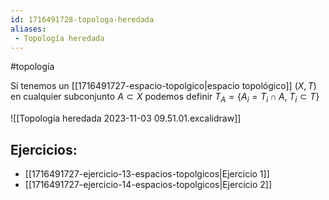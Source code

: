 ```yaml
---
id: 1716491728-topologa-heredada
aliases:
 - Topología heredada
---
```


#topología 

Si tenemos un [[1716491727-espacio-topolgico|espacio topológico]] $(X,T)$ en cualquier subconjunto $A \subset X$ podemos definir $T_A = \{A_i = T_i \cap A, \; T_i \subset T\}$

![[Topología heredada 2023-11-03 09.51.01.excalidraw]]


## Ejercicios:

- [[1716491727-ejercicio-13-espacios-topolgicos|Ejercicio 1]]
- [[1716491727-ejercicio-14-espacios-topolgicos|Ejercicio 2]]



